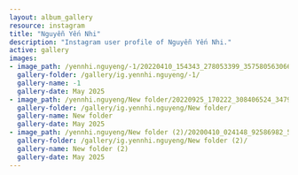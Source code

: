 ```yaml
---
layout: album_gallery
resource: instagram
title: "Nguyễn Yến Nhi"
description: "Instagram user profile of Nguyễn Yến Nhi."
active: gallery
images: 
- image_path: /yennhi.nguyeng/-1/20220410_154343_278053399_357580563066843_1359707325887893549_n.jpg
  gallery-folder: /gallery/ig.yennhi.nguyeng/-1/
  gallery-name: -1
  gallery-date: May 2025
- image_path: /yennhi.nguyeng/New folder/20220925_170222_308406524_3479445448954568_3001403124914190036_n.jpg
  gallery-folder: /gallery/ig.yennhi.nguyeng/New folder/
  gallery-name: New folder
  gallery-date: May 2025
- image_path: /yennhi.nguyeng/New folder (2)/20200410_024148_92586982_521554191776317_1305891752890849989_n.jpg
  gallery-folder: /gallery/ig.yennhi.nguyeng/New folder (2)/
  gallery-name: New folder (2)
  gallery-date: May 2025
---
```

